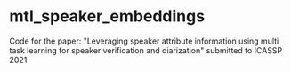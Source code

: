 # mtl_speaker_embeddings
Code for the paper: "Leveraging speaker attribute information using multi task learning for speaker verification and diarization" submitted to ICASSP 2021
